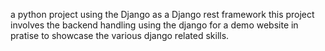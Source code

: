 a python project using the Django as a Django rest framework
this project involves the backend handling using the django for a demo website in pratise to showcase the various django related skills.
